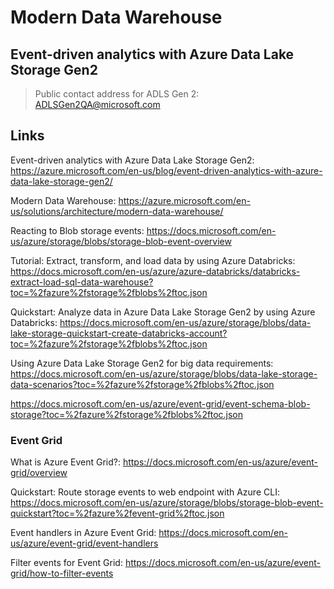 # Modern Data Warehouse
## Event-driven analytics with Azure Data Lake Storage Gen2

> Public contact address for ADLS Gen 2: <ADLSGen2QA@microsoft.com>

## Links

Event-driven analytics with Azure Data Lake Storage Gen2: <https://azure.microsoft.com/en-us/blog/event-driven-analytics-with-azure-data-lake-storage-gen2/>

Modern Data Warehouse: <https://azure.microsoft.com/en-us/solutions/architecture/modern-data-warehouse/>

Reacting to Blob storage events: <https://docs.microsoft.com/en-us/azure/storage/blobs/storage-blob-event-overview>

Tutorial: Extract, transform, and load data by using Azure Databricks: <https://docs.microsoft.com/en-us/azure/azure-databricks/databricks-extract-load-sql-data-warehouse?toc=%2fazure%2fstorage%2fblobs%2ftoc.json>

Quickstart: Analyze data in Azure Data Lake Storage Gen2 by using Azure Databricks: <https://docs.microsoft.com/en-us/azure/storage/blobs/data-lake-storage-quickstart-create-databricks-account?toc=%2fazure%2fstorage%2fblobs%2ftoc.json>

Using Azure Data Lake Storage Gen2 for big data requirements: <https://docs.microsoft.com/en-us/azure/storage/blobs/data-lake-storage-data-scenarios?toc=%2fazure%2fstorage%2fblobs%2ftoc.json>

<https://docs.microsoft.com/en-us/azure/event-grid/event-schema-blob-storage?toc=%2fazure%2fstorage%2fblobs%2ftoc.json>

### Event Grid

What is Azure Event Grid?: <https://docs.microsoft.com/en-us/azure/event-grid/overview>

Quickstart: Route storage events to web endpoint with Azure CLI: <https://docs.microsoft.com/en-us/azure/storage/blobs/storage-blob-event-quickstart?toc=%2fazure%2fevent-grid%2ftoc.json>

Event handlers in Azure Event Grid: <https://docs.microsoft.com/en-us/azure/event-grid/event-handlers>



Filter events for Event Grid: <https://docs.microsoft.com/en-us/azure/event-grid/how-to-filter-events>